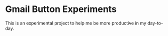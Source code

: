 Gmail Button Experiments
========================

This is an experimental project to help me be more productive in my day-to-day.
